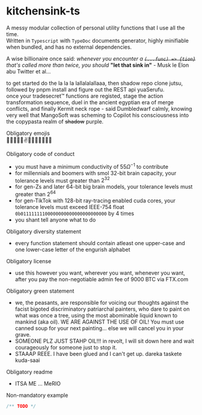 # kitchensink-ts
A messy modular collection of personal utility functions that I use all the time. <br>
Written in `Typescript` with `TypeDoc` documents generator, highly minifiable when bundled, and has no external dependencies. <br>

A wise billionaire once said: *whenever you encounter a ~~`(...func) => {tion}`~~ that's called more than twice, you should* **"let that sink in"** - Musk le Elon abu Twitter et al...

to get started do the la la la lallalalallaaa, then shadow repo clone jutsu, followed by pnpm install and figure out the REST api yuaSerufu. <br>
once your tradesecret&#x2122; functions are registed, stage the action transformation sequence, duel in the ancient egyptian era of merge conflicts, and finally Kermit neck rope - said Dumbledwarf calmly, knowing very well that MangoSoft was scheming to Copilot his consciousness into the copypasta realm of ~~shadow~~ purple. <br>

Obligatory emojis <br>
🚀🌌🌚💯💯✌👳‍♂️🐫🦒🦍😾🧠

Obligatory code of conduct <br>
- you must have a minimum conductivity of $55 {\Omega}^{-1}$ to contribute
- for millennials and boomers with smol 32-bit brain capacity, your tolerance levels must greater than ${2}^{32}$
- for gen-Zs and later 64-bit big brain models, your tolerance levels must greater than ${2}^{64}$
- for gen-TikTok with 128-bit ray-tracing enabled cuda cores, your tolerance levels must exceed IEEE-754 float `0b01111111100000000000000000000000` by 4 times
- you shant tell anyone what to do

Obligatory diversity statement <br>
- every function statement should contain atleast one upper-case and one lower-case letter of the engurish alphabet

Obligatory license <br>
- use this however you want, wherever you want, whenever you want, after you pay the non-negotiable admin fee of 9000 BTC via FTX.com

Obligatory green statement <br>
- we, the peasants, are responsible for voicing our thoughts against the facist bigoted discriminatory patriarchal painters, who dare to paint on what was once a tree, using the most abominable liquid known to mankind (aka oil). WE ARE AGAINST THE USE OF OIL! You must use canned soup for your next painting... else we will cancel you in your grave.
- SOMEONE PLZ JUST STAHP OIL!!! in revolt, I will sit down here and wait courageously for someone just to stop it.
- STAAAP REEE. I have been glued and I can't get up. dareka taskete kuda-saai

Obligatory readme <br>
- ITSA ME ... MeRIO

Non-mandatory example
```ts
/** TODO */
```
